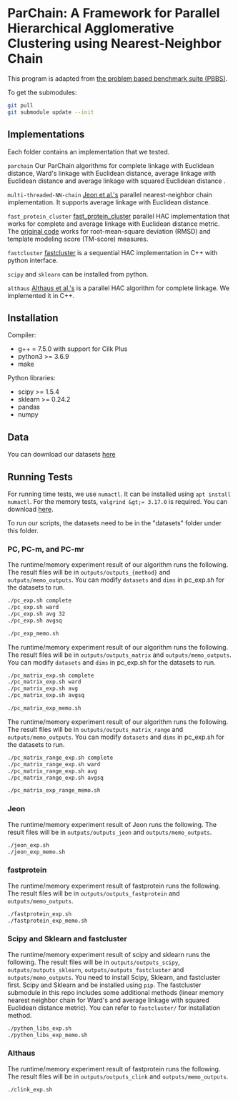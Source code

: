 # ParChain: A Framework for Parallel Hierarchical Agglomerative Clustering using Nearest-Neighbor Chain

This program is adapted from [the problem based benchmark suite (PBBS)](https://github.mit.edu/jshun/pbbs).

To get the submodules:
```bash
git pull
git submodule update --init
```

Implementations
--------
Each folder contains an implementation that we tested.

`parchain`
Our ParChain algorithms for complete linkage with Euclidean distance, Ward's linkage with Euclidean distance, average linkage with Euclidean distance and average linkage with squared Euclidean distance .

`multi-threaded-NN-chain`
[Jeon et al.'s](https://ieeexplore.ieee.org/document/6893001) parallel nearest-neighbor chain implementation. It supports average linkage with Euclidean distance. 

`fast_protein_cluster`
[fast_protein_cluster](https://pubmed.ncbi.nlm.nih.gov/24532722/) parallel HAC implementation that works for complete and average linkage with Euclidean distance metric.
The [original code](https://github.com/lhhunghimself/fast_protein_cluster) works for root-mean-square deviation (RMSD) and template modeling score (TM-score) measures. 

`fastcluster`
[fastcluster](http://danifold.net/fastcluster.html?section=1) is a sequential HAC implementation in C++ with python interface. 

`scipy` and `sklearn` can be installed from python.

`althaus`
[Althaus et al.'s](https://link.springer.com/chapter/10.1007/978-3-319-07953-0_2) is a parallel HAC algorithm for complete linkage. We implemented it in C++.

## Installation

Compiler:
* g++ = 7.5.0 with support for Cilk Plus
* python3 &gt;= 3.6.9
* make

Python libraries:
* scipy &gt;= 1.5.4 
* sklearn &gt;= 0.24.2
* pandas
* numpy

## Data

You can download our datasets [here](https://console.cloud.google.com/storage/browser/...)


## Running Tests
For running time tests, we use `numactl`. It can be installed using `apt install numactl`. 
For the memory tests, `valgrind &gt;= 3.17.0` is required. You can download [here](https://www.valgrind.org/docs/download_docs.html). 

To run our scripts, the datasets need to be in the "datasets" folder under this folder. 

### PC, PC-m, and PC-mr

The runtime/memory experiment result of our algorithm runs the following. The result files will be in `outputs/outputs_{method}` and `outputs/memo_outputs`.
You can modify `datasets` and `dims` in pc_exp.sh for the datasets to run. 
```bash
./pc_exp.sh complete
./pc_exp.sh ward
./pc_exp.sh avg 32
./pc_exp.sh avgsq 

./pc_exp_memo.sh
```

The runtime/memory experiment result of our algorithm runs the following. The result files will be in `outputs/outputs_matrix` and `outputs/memo_outputs`.
You can modify `datasets` and `dims` in pc_exp.sh for the datasets to run. 
```bash
./pc_matrix_exp.sh complete
./pc_matrix_exp.sh ward
./pc_matrix_exp.sh avg
./pc_matrix_exp.sh avgsq 

./pc_matrix_exp_memo.sh
```

 The runtime/memory experiment result of our algorithm runs the following. The result files will be in `outputs/outputs_matrix_range` and `outputs/memo_outputs`.
You can modify `datasets` and `dims` in pc_exp.sh for the datasets to run. 
```bash
./pc_matrix_range_exp.sh complete
./pc_matrix_range_exp.sh ward
./pc_matrix_range_exp.sh avg
./pc_matrix_range_exp.sh avgsq 

./pc_matrix_exp_range_memo.sh
```
 

### Jeon
The runtime/memory experiment result of Jeon runs the following. The result files will be in `outputs/outputs_jeon` and `outputs/memo_outputs`.
```bash
./jeon_exp.sh
./jeon_exp_memo.sh
```

### fastprotein
The runtime/memory experiment result of fastprotein runs the following. The result files will be in `outputs/outputs_fastprotein` and `outputs/memo_outputs`.
```bash
./fastprotein_exp.sh
./fastprotein_exp_memo.sh
```


### Scipy and Sklearn and fastcluster
The runtime/memory experiment result of scipy and sklearn runs the following. The result files will be in `outputs/outputs_scipy`, `outputs/outputs_sklearn`, `outputs/outputs_fastcluster` and `outputs/memo_outputs`.
You need to install Scipy, Sklearn, and fastcluster first. 
Scipy and Sklearn and be installed using `pip`. The fastcluster submodule in this repo includes some additional methods (linear memory nearest neighbor chain for Ward's and average linkage with squared Euclidean distance metric). You can refer to `fastcluster/` for installation method. 
```bash
./python_libs_exp.sh
./python_libs_exp_memo.sh
```

### Althaus
The runtime/memory experiment result of fastprotein runs the following. The result files will be in `outputs/outputs_clink` and `outputs/memo_outputs`.
```bash
./clink_exp.sh
```